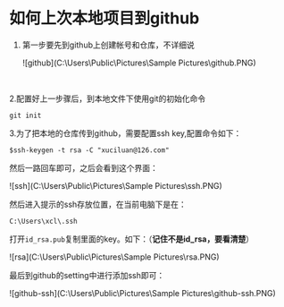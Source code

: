# 如何上次本地项目到github

1. 第一步要先到github上创建帐号和仓库，不详细说

    ![github](C:\Users\Public\Pictures\Sample Pictures\github.PNG)

   ​

2.配置好上一步骤后，到本地文件下使用git的初始化命令

```
git init
```

3.为了把本地的仓库传到github，需要配置ssh key,配置命令如下：

```
$ssh-keygen -t rsa -C "xuciluan@126.com"
```

然后一路回车即可，之后会看到这个界面：

![ssh](C:\Users\Public\Pictures\Sample Pictures\ssh.PNG)

然后进入提示的ssh存放位置，在当前电脑下是在：

```
C:\Users\xcl\.ssh
```

打开`id_rsa.pub`复制里面的key。如下：（**记住不是id_rsa，要看清楚**）

 ![rsa](C:\Users\Public\Pictures\Sample Pictures\rsa.PNG)

最后到github的setting中进行添加ssh即可：

![github-ssh](C:\Users\Public\Pictures\Sample Pictures\github-ssh.PNG)









